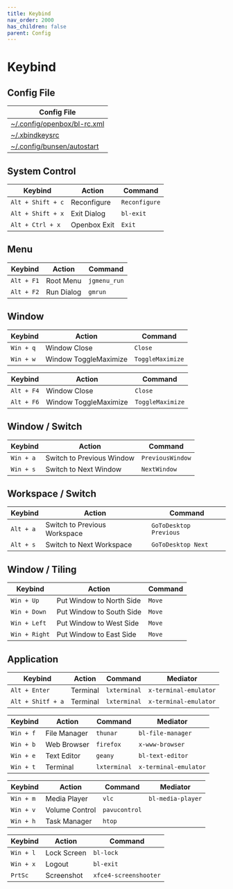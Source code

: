```yaml
---
title: Keybind
nav_order: 2000
has_children: false
parent: Config
---
```



# Keybind


## Config File

| Config File |
| ----------- |
| [~/.config/openbox/bl-rc.xml](https://github.com/samwhelp/bunsenlabs-adjustment/blob/main/prototype/main/bunsen-config/Main/asset/overlay/etc/skel/.config/openbox/bl-rc.xml#L193-L538) |
| [~/.xbindkeysrc](https://github.com/samwhelp/bunsenlabs-adjustment/blob/main/prototype/main/bunsen-config/Main/asset/overlay/etc/skel/.xbindkeysrc) |
| [~/.config/bunsen/autostart](https://github.com/samwhelp/bunsenlabs-adjustment/blob/main/prototype/main/bunsen-config/Main/asset/overlay/etc/skel/.config/bunsen/autostart#L89-L91) |




## System Control

| Keybind           | Action       | Command             |
| ----------------- | ------------ | ------------------- |
| `Alt + Shift + c` | Reconfigure  | `Reconfigure`       |
| `Alt + Shift + x` | Exit Dialog  | `bl-exit`           |
| `Alt + Ctrl + x`  | Openbox Exit | `Exit`              |




## Menu

| Keybind           | Action       | Command             |
| ----------------- | ------------ | ------------------- |
| `Alt + F1`        | Root Menu    | `jgmenu_run`        |
| `Alt + F2`        | Run Dialog   | `gmrun`             |




## Window

| Keybind           | Action                 | Command           |
| ----------------- | ---------------------- | ----------------- |
| `Win + q`         | Window Close           | `Close`           |
| `Win + w`         | Window ToggleMaximize  | `ToggleMaximize`  |


| Keybind           | Action                 | Command           |
| ----------------- | ---------------------- | ----------------- |
| `Alt + F4`        | Window Close           | `Close`           |
| `Alt + F6`        | Window ToggleMaximize  | `ToggleMaximize`  |




## Window / Switch

| Keybind           | Action                     | Command           |
| ----------------- | -------------------------- | ----------------- |
| `Win + a`         | Switch to Previous Window  | `PreviousWindow`  |
| `Win + s`         | Switch to Next Window      | `NextWindow`      |




## Workspace / Switch

| Keybind           | Action                        | Command                 |
| ----------------- | ----------------------------- | ----------------------- |
| `Alt + a`         | Switch to Previous Workspace  | `GoToDesktop Previous`  |
| `Alt + s`         | Switch to Next Workspace      | `GoToDesktop Next`      |





## Window / Tiling

| Keybind           | Action                    | Command       |
| ----------------- | ------------------------- | ------------- |
| `Win + Up`        | Put Window to North Side  | `Move`        |
| `Win + Down`      | Put Window to South Side  | `Move`        |
| `Win + Left`      | Put Window to West Side   | `Move`        |
| `Win + Right`     | Put Window to East Side   | `Move`        |




## Application

| Keybind           | Action       | Command             | Mediator              |
| ----------------- | ------------ | ------------------- | --------------------- |
| `Alt + Enter`     | Terminal     | `lxterminal`        | `x-terminal-emulator` |
| `Alt + Shitf + a` | Terminal     | `lxterminal`        | `x-terminal-emulator` |


| Keybind           | Action       | Command             | Mediator              |
| ----------------- | ------------ | ------------------- | --------------------- |
| `Win + f`         | File Manager | `thunar`            | `bl-file-manager`     |
| `Win + b`         | Web Browser  | `firefox`           | `x-www-browser`       |
| `Win + e`         | Text Editor  | `geany`             | `bl-text-editor`      |
| `Win + t`         | Terminal     | `lxterminal`        | `x-terminal-emulator` |


| Keybind           | Action         | Command             | Mediator              |
| ----------------- | -------------- | ------------------- | --------------------- |
| `Win + m`         | Media Player   | `vlc`               | `bl-media-player`     |
| `Win + v`         | Volume Control | `pavucontrol`       |                       |
| `Win + h`         | Task Manager   | `htop`              |                       |


| Keybind           | Action       | Command               |
| ----------------- | ------------ | --------------------- |
| `Win + l`         | Lock Screen  | `bl-lock`             |
| `Win + x`         | Logout       | `bl-exit`             |
| `PrtSc`           | Screenshot   | `xfce4-screenshooter` |



